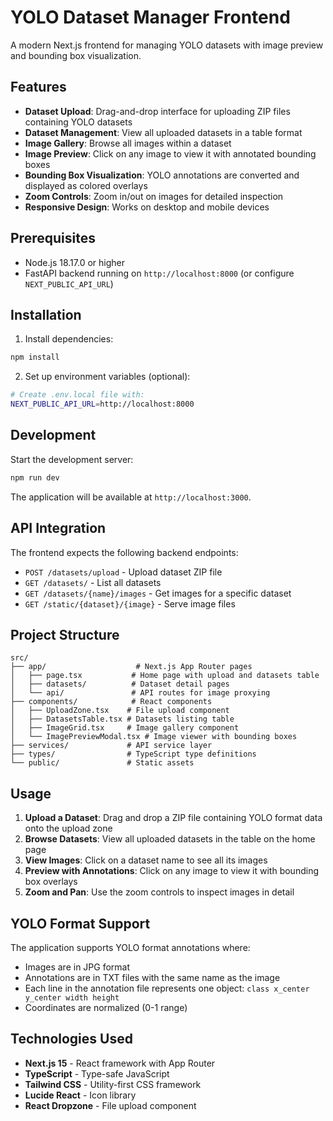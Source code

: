 # YOLO Dataset Manager Frontend

A modern Next.js frontend for managing YOLO datasets with image preview and bounding box visualization.

## Features

- **Dataset Upload**: Drag-and-drop interface for uploading ZIP files containing YOLO datasets
- **Dataset Management**: View all uploaded datasets in a table format
- **Image Gallery**: Browse all images within a dataset
- **Image Preview**: Click on any image to view it with annotated bounding boxes
- **Bounding Box Visualization**: YOLO annotations are converted and displayed as colored overlays
- **Zoom Controls**: Zoom in/out on images for detailed inspection
- **Responsive Design**: Works on desktop and mobile devices

## Prerequisites

- Node.js 18.17.0 or higher
- FastAPI backend running on `http://localhost:8000` (or configure `NEXT_PUBLIC_API_URL`)

## Installation

1. Install dependencies:
```bash
npm install
```

2. Set up environment variables (optional):
```bash
# Create .env.local file with:
NEXT_PUBLIC_API_URL=http://localhost:8000
```

## Development

Start the development server:
```bash
npm run dev
```

The application will be available at `http://localhost:3000`.

## API Integration

The frontend expects the following backend endpoints:

- `POST /datasets/upload` - Upload dataset ZIP file
- `GET /datasets/` - List all datasets
- `GET /datasets/{name}/images` - Get images for a specific dataset
- `GET /static/{dataset}/{image}` - Serve image files

## Project Structure

```
src/
├── app/                    # Next.js App Router pages
│   ├── page.tsx           # Home page with upload and datasets table
│   ├── datasets/          # Dataset detail pages
│   └── api/               # API routes for image proxying
├── components/            # React components
│   ├── UploadZone.tsx    # File upload component
│   ├── DatasetsTable.tsx # Datasets listing table
│   ├── ImageGrid.tsx     # Image gallery component
│   └── ImagePreviewModal.tsx # Image viewer with bounding boxes
├── services/             # API service layer
├── types/                # TypeScript type definitions
└── public/               # Static assets
```

## Usage

1. **Upload a Dataset**: Drag and drop a ZIP file containing YOLO format data onto the upload zone
2. **Browse Datasets**: View all uploaded datasets in the table on the home page
3. **View Images**: Click on a dataset name to see all its images
4. **Preview with Annotations**: Click on any image to view it with bounding box overlays
5. **Zoom and Pan**: Use the zoom controls to inspect images in detail

## YOLO Format Support

The application supports YOLO format annotations where:
- Images are in JPG format
- Annotations are in TXT files with the same name as the image
- Each line in the annotation file represents one object: `class x_center y_center width height`
- Coordinates are normalized (0-1 range)

## Technologies Used

- **Next.js 15** - React framework with App Router
- **TypeScript** - Type-safe JavaScript
- **Tailwind CSS** - Utility-first CSS framework
- **Lucide React** - Icon library
- **React Dropzone** - File upload component
